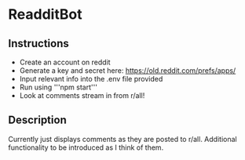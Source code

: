 # ReadditBot

## Instructions
- Create an account on reddit
- Generate a key and secret here: https://old.reddit.com/prefs/apps/
- Input relevant info into the .env file provided
- Run using '''npm start'''
- Look at comments stream in from r/all!

## Description
Currently just displays comments as they are posted to r/all. Additional functionality to be introduced as I think of them.
